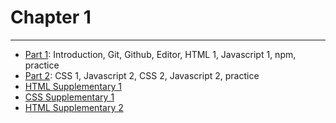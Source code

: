 # Chapter 1

---

* [Part 1](./part-1/README.md): Introduction, Git, Github, Editor, HTML 1, Javascript 1, npm, practice
* [Part 2](./part-2/README.md): CSS 1, Javascript 2, CSS 2, Javascript 2, practice
* [HTML Supplementary 1](./../modules/html-supplementary-1/README.md)
* [CSS Supplementary 1](./../modules/css-supplementary-1/README.md)
* [HTML Supplementary 2](./../modules/html-supplementary-2/README.md)
